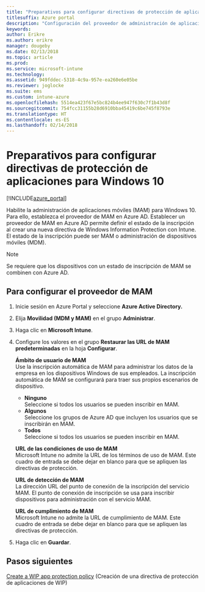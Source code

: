 ```yaml
---
title: "Preparativos para configurar directivas de protección de aplicaciones para Windows 10"
titlesuffix: Azure portal
description: "Configuración del proveedor de administración de aplicaciones móviles (MAM) en Azure AD"
keywords: 
author: Erikre
ms.author: erikre
manager: dougeby
ms.date: 02/13/2018
ms.topic: article
ms.prod: 
ms.service: microsoft-intune
ms.technology: 
ms.assetid: 949fddec-5318-4c9a-957e-ea260e6e05be
ms.reviewer: joglocke
ms.suite: ems
ms.custom: intune-azure
ms.openlocfilehash: 5514ea423f67e5bc824b4ee947f630c7f1b43d8f
ms.sourcegitcommit: 754fcc31155b28d6910bba45419c6be745f8793e
ms.translationtype: HT
ms.contentlocale: es-ES
ms.lasthandoff: 02/14/2018
---
```

# <a name="get-ready-to-configure-app-protection-policies-for-windows-10"></a>Preparativos para configurar directivas de protección de aplicaciones para Windows 10

[!INCLUDE[azure_portal](./includes/azure_portal.md)]

Habilite la administración de aplicaciones móviles (MAM) para Windows 10. Para ello, establezca el proveedor de MAM en Azure AD. Establecer un proveedor de MAM en Azure AD permite definir el estado de la inscripción al crear una nueva directiva de Windows Information Protection con Intune. El estado de la inscripción puede ser MAM o administración de dispositivos móviles (MDM).

> [!NOTE]
> Se requiere que los dispositivos con un estado de inscripción de MAM se combinen con Azure AD.

## <a name="to-configure-the-mam-provider"></a>Para configurar el proveedor de MAM

1. Inicie sesión en Azure Portal y seleccione **Azure Active Directory.**

2. Elija **Movilidad (MDM y MAM)** en el grupo **Administrar**.

3. Haga clic en **Microsoft Intune**.

4. Configure los valores en el grupo **Restaurar las URL de MAM predeterminadas** en la hoja **Configurar**.

   **Ámbito de usuario de MAM**  
   Use la inscripción automática de MAM para administrar los datos de la empresa en los dispositivos Windows de sus empleados. La inscripción automática de MAM se configurará para traer sus propios escenarios de dispositivo.<ul><li>**Ninguno**<br>Seleccione si todos los usuarios se pueden inscribir en MAM.</li><li>**Algunos**<br>Seleccione los grupos de Azure AD que incluyen los usuarios que se inscribirán en MAM.</li><li>**Todos**<br>Seleccione si todos los usuarios se pueden inscribir en MAM.</li></ul>

   **URL de las condiciones de uso de MAM**  
   Microsoft Intune no admite la URL de los términos de uso de MAM. Este cuadro de entrada se debe dejar en blanco para que se apliquen las directivas de protección.

   **URL de detección de MAM**  
   La dirección URL del punto de conexión de la inscripción del servicio MAM. El punto de conexión de inscripción se usa para inscribir dispositivos para administración con el servicio MAM.

   **URL de cumplimiento de MAM**  
   Microsoft Intune no admite la URL de cumplimiento de MAM. Este cuadro de entrada se debe dejar en blanco para que se apliquen las directivas de protección. 

5.  Haga clic en **Guardar**.

## <a name="next-steps"></a>Pasos siguientes

[Create a WIP app protection policy](windows-information-protection-policy-create.md) (Creación de una directiva de protección de aplicaciones de WIP)
